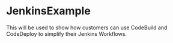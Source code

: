 # JenkinsExample

This will be used to show how customers can use CodeBuild and CodeDeploy to simplify
their Jenkins Workflows.
